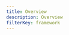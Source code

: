 ```yaml
---
title: Overview
description: Overview
filterKey: framework
---
```


<inline-fragment framework="react" src="~/legacy-ui/fragments/react/overview.md"></inline-fragment>
<inline-fragment framework="vue" src="~/legacy-ui/fragments/vue/overview.md"></inline-fragment>
<inline-fragment framework="angular" src="~/legacy-ui/fragments/angular/overview.md"></inline-fragment>
<inline-fragment framework="ionic" src="~/legacy-ui/fragments/angular/overview.md"></inline-fragment>
<inline-fragment framework="react-native" src="~/legacy-ui/fragments/react/overview.md"></inline-fragment>
